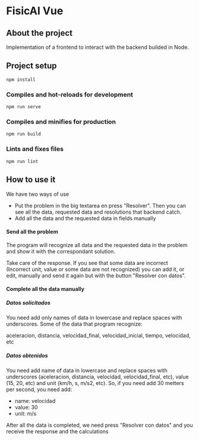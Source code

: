# FisicAI Vue

## About the project

Implementation of a frontend to interact with the backend builded in Node.

## Project setup
```
npm install
```

### Compiles and hot-reloads for development
```
npm run serve
```

### Compiles and minifies for production
```
npm run build
```

### Lints and fixes files
```
npm run lint
```

## How to use it

We have two ways of use
- Put the problem in the big textarea en press "Resolver". Then you can see all the data, requested data and resolutions that backend catch.
- Add all the data and the requested data in fields manually

#### Send all the problem

The program will recognize all data and the requested data in the problem and show it with the correspondant solution. 

Take care of the response. If you see that some data are incorrect (Incorrect unit, value or some data are not recognized) you can add it, or edit, manually and send it again but with the button "Resolver con datos".

#### Complete all the data manually

##### Datos solicitados
You need add only names of data in lowercase and replace spaces with underscores. Some of the data that program recognize:

aceleracion, distancia, velocidad_final, velocidad_inicial, tiempo, velocidad, etc

##### Datos obtenidos
You need add name of data in lowercase and replace spaces with underscores (aceleracion, distancia, velocidad, velocidad_final, etc), value (15, 20, etc) and unit (km/h, s, m/s2, etc). So, if you need add 30 metters per second, you need add:
- name: velocidad
- value: 30
- unit: m/s

After all the data is completed, we need press "Resolver con datos" and you receive the response and the calculations



